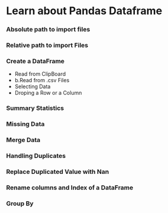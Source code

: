 # Learn about Pandas Dataframe
### Absolute path to import files
### Relative path to import Files
### Create a DataFrame
+ Read from ClipBoard
+ b.Read from .csv Files
+ Selecting Data
+ Droping a Row or a Column
### Summary Statistics
### Missing Data
### Merge Data
### Handling Duplicates
### Replace Duplicated Value with Nan
### Rename columns and Index of a DataFrame
### Group By
